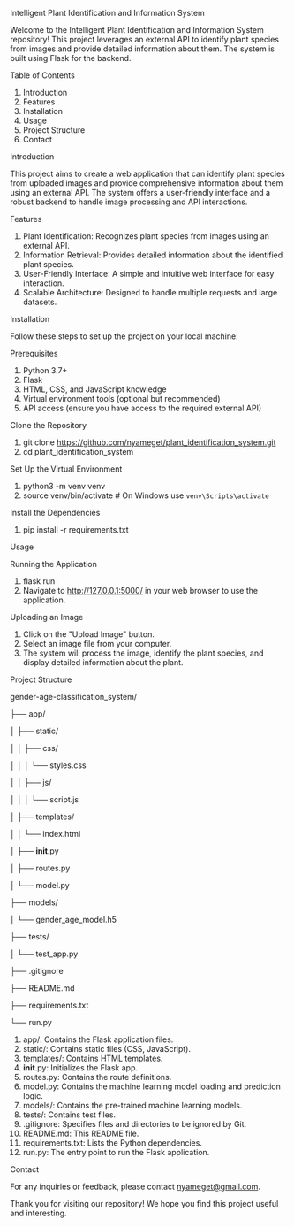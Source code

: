 Intelligent Plant Identification and Information System

Welcome to the Intelligent Plant Identification and Information System repository! This project leverages an external API to identify plant species from images and provide detailed information about them. The system is built using Flask for the backend.

Table of Contents
1. Introduction
2. Features
3. Installation
4. Usage
5. Project Structure
6. Contact

Introduction

This project aims to create a web application that can identify plant species from uploaded images and provide comprehensive information about them using an external API. The system offers a user-friendly interface and a robust backend to handle image processing and API interactions.

Features
1. Plant Identification: Recognizes plant species from images using an external API.
2. Information Retrieval: Provides detailed information about the identified plant species.
3. User-Friendly Interface: A simple and intuitive web interface for easy interaction.
4. Scalable Architecture: Designed to handle multiple requests and large datasets.

Installation

Follow these steps to set up the project on your local machine:

Prerequisites
1. Python 3.7+
2. Flask
3. HTML, CSS, and JavaScript knowledge
4. Virtual environment tools (optional but recommended)
5. API access (ensure you have access to the required external API)

Clone the Repository
1. git clone https://github.com/nyameget/plant_identification_system.git
2. cd plant_identification_system

Set Up the Virtual Environment
1. python3 -m venv venv
2. source venv/bin/activate  # On Windows use `venv\Scripts\activate`

Install the Dependencies
1. pip install -r requirements.txt

Usage

Running the Application
1. flask run
2. Navigate to http://127.0.0.1:5000/ in your web browser to use the application.

Uploading an Image
1. Click on the "Upload Image" button.
2. Select an image file from your computer.
3. The system will process the image, identify the plant species, and display detailed information about the plant.

Project Structure

gender-age-classification_system/

├── app/

│   ├── static/

│   │   ├── css/

│   │   │   └── styles.css

│   │   ├── js/

│   │   │   └── script.js

│   ├── templates/

│   │   └── index.html

│   ├── __init__.py

│   ├── routes.py

│   └── model.py

├── models/

│   └── gender_age_model.h5

├── tests/

│   └── test_app.py

├── .gitignore

├── README.md

├── requirements.txt

└── run.py

1. app/: Contains the Flask application files.
2. static/: Contains static files (CSS, JavaScript).
3. templates/: Contains HTML templates.
4. __init__.py: Initializes the Flask app.
5. routes.py: Contains the route definitions.
6. model.py: Contains the machine learning model loading and prediction logic.
7. models/: Contains the pre-trained machine learning models.
8. tests/: Contains test files.
9. .gitignore: Specifies files and directories to be ignored by Git.
10. README.md: This README file.
11. requirements.txt: Lists the Python dependencies.
12. run.py: The entry point to run the Flask application.

Contact

For any inquiries or feedback, please contact nyameget@gmail.com.

Thank you for visiting our repository! We hope you find this project useful and interesting.

